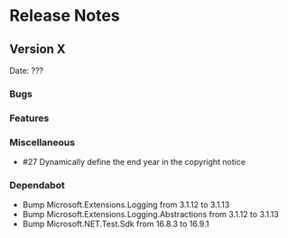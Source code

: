 # Release Notes

## Version X

Date: ???

### Bugs

### Features

### Miscellaneous

- #27 Dynamically define the end year in the copyright notice

### Dependabot

- Bump Microsoft.Extensions.Logging from 3.1.12 to 3.1.13
- Bump Microsoft.Extensions.Logging.Abstractions from 3.1.12 to 3.1.13
- Bump Microsoft.NET.Test.Sdk from 16.8.3 to 16.9.1

